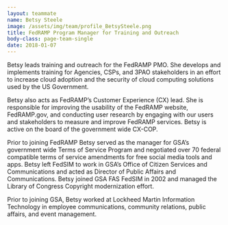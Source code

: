 ```yaml
---
layout: teammate
name: Betsy Steele
image: /assets/img/team/profile_BetsySteele.png
title: FedRAMP Program Manager for Training and Outreach
body-class: page-team-single
date: 2018-01-07
---
```

Betsy leads training and outreach for the FedRAMP PMO.  She develops and implements training for Agencies, CSPs, and 3PAO stakeholders in an effort to increase cloud adoption and the security of cloud computing solutions used by the US Government.

Betsy also acts as FedRAMP’s Customer Experience (CX) lead. She is  responsible for improving the usability of the FedRAMP website, FedRAMP.gov, and conducting user research by engaging with our users and stakeholders to  measure  and improve FedRAMP services. Betsy is active on the board of the government wide CX-COP.

Prior to joining FedRAMP Betsy served as the manager for GSA’s government wide Terms of Service Program and negotiated over 70 federal compatible terms of service amendments for free social media tools and apps. Betsy left FedSIM to work in GSA’s Office of Citizen Services and Communications and acted as Director of Public Affairs and Communications. Betsy joined GSA FAS FedSIM in 2002 and managed the Library of Congress Copyright modernization effort.

Prior to joining GSA, Betsy worked at Lockheed Martin Information Technology in employee communications, community relations, public affairs, and event management.
